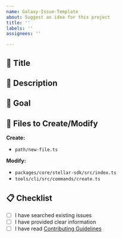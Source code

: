 ```yaml
---
name: Galaxy-Issue-Template
about: Suggest an idea for this project
title: ''
labels: ''
assignees: ''

---
```


## 📝 Title

<!-- Brief title describing the issue -->

## 📝 Description

<!-- Clear and concise description of the issue -->

## 🎯 Goal

<!-- What are you trying to achieve? -->

## 📁 Files to Create/Modify

**Create:**
- `path/new-file.ts`

**Modify:**
- `packages/core/stellar-sdk/src/index.ts`
- `tools/cli/src/commands/create.ts`

## 📋 Checklist

- [ ] I have searched existing issues
- [ ] I have provided clear information
- [ ] I have read [Contributing Guidelines](CONTRIBUTING.md)
